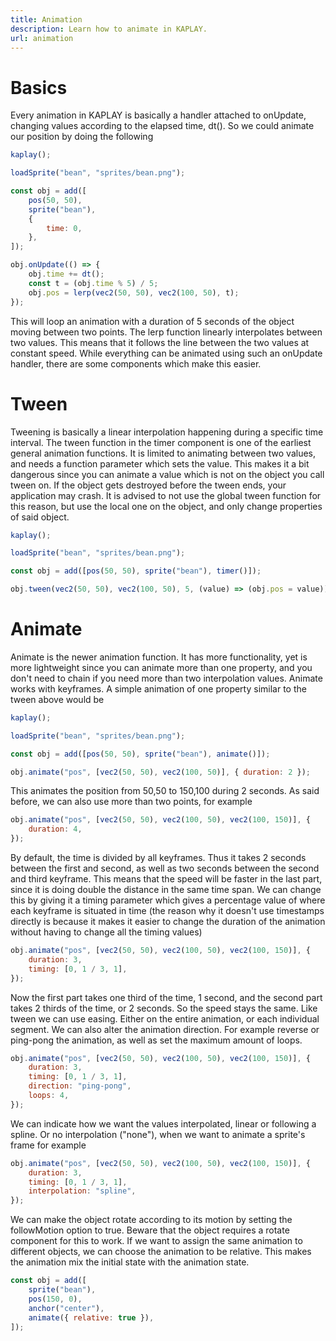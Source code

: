 ```yaml
---
title: Animation
description: Learn how to animate in KAPLAY.
url: animation
---
```


# Basics

Every animation in KAPLAY is basically a handler attached to onUpdate, changing
values according to the elapsed time, dt(). So we could animate our position by
doing the following

```js
kaplay();

loadSprite("bean", "sprites/bean.png");

const obj = add([
    pos(50, 50),
    sprite("bean"),
    {
        time: 0,
    },
]);

obj.onUpdate(() => {
    obj.time += dt();
    const t = (obj.time % 5) / 5;
    obj.pos = lerp(vec2(50, 50), vec2(100, 50), t);
});
```

This will loop an animation with a duration of 5 seconds of the object moving
between two points. The lerp function linearly interpolates between two values.
This means that it follows the line between the two values at constant speed.
While everything can be animated using such an onUpdate handler, there are some
components which make this easier.

# Tween

Tweening is basically a linear interpolation happening during a specific time
interval. The tween function in the timer component is one of the earliest
general animation functions. It is limited to animating between two values, and
needs a function parameter which sets the value. This makes it a bit dangerous
since you can animate a value which is not on the object you call tween on. If
the object gets destroyed before the tween ends, your application may crash. It
is advised to not use the global tween function for this reason, but use the
local one on the object, and only change properties of said object.

```js
kaplay();

loadSprite("bean", "sprites/bean.png");

const obj = add([pos(50, 50), sprite("bean"), timer()]);

obj.tween(vec2(50, 50), vec2(100, 50), 5, (value) => (obj.pos = value));
```

# Animate

Animate is the newer animation function. It has more functionality, yet is more
lightweight since you can animate more than one property, and you don't need to
chain if you need more than two interpolation values. Animate works with
keyframes. A simple animation of one property similar to the tween above would
be

```js
kaplay();

loadSprite("bean", "sprites/bean.png");

const obj = add([pos(50, 50), sprite("bean"), animate()]);

obj.animate("pos", [vec2(50, 50), vec2(100, 50)], { duration: 2 });
```

This animates the position from 50,50 to 150,100 during 2 seconds. As said
before, we can also use more than two points, for example

```js
obj.animate("pos", [vec2(50, 50), vec2(100, 50), vec2(100, 150)], {
    duration: 4,
});
```

By default, the time is divided by all keyframes. Thus it takes 2 seconds
between the first and second, as well as two seconds between the second and
third keyframe. This means that the speed will be faster in the last part, since
it is doing double the distance in the same time span. We can change this by
giving it a timing parameter which gives a percentage value of where each
keyframe is situated in time (the reason why it doesn't use timestamps directly
is because it makes it easier to change the duration of the animation without
having to change all the timing values)

```js
obj.animate("pos", [vec2(50, 50), vec2(100, 50), vec2(100, 150)], {
    duration: 3,
    timing: [0, 1 / 3, 1],
});
```

Now the first part takes one third of the time, 1 second, and the second part
takes 2 thirds of the time, or 2 seconds. So the speed stays the same. Like
tween we can use easing. Either on the entire animation, or each individual
segment. We can also alter the animation direction. For example reverse or
ping-pong the animation, as well as set the maximum amount of loops.

```js
obj.animate("pos", [vec2(50, 50), vec2(100, 50), vec2(100, 150)], {
    duration: 3,
    timing: [0, 1 / 3, 1],
    direction: "ping-pong",
    loops: 4,
});
```

We can indicate how we want the values interpolated, linear or following a
spline. Or no interpolation ("none"), when we want to animate a sprite's frame
for example

```js
obj.animate("pos", [vec2(50, 50), vec2(100, 50), vec2(100, 150)], {
    duration: 3,
    timing: [0, 1 / 3, 1],
    interpolation: "spline",
});
```

We can make the object rotate according to its motion by setting the
followMotion option to true. Beware that the object requires a rotate component
for this to work. If we want to assign the same animation to different objects,
we can choose the animation to be relative. This makes the animation mix the
initial state with the animation state.

```js
const obj = add([
    sprite("bean"),
    pos(150, 0),
    anchor("center"),
    animate({ relative: true }),
]);
```
